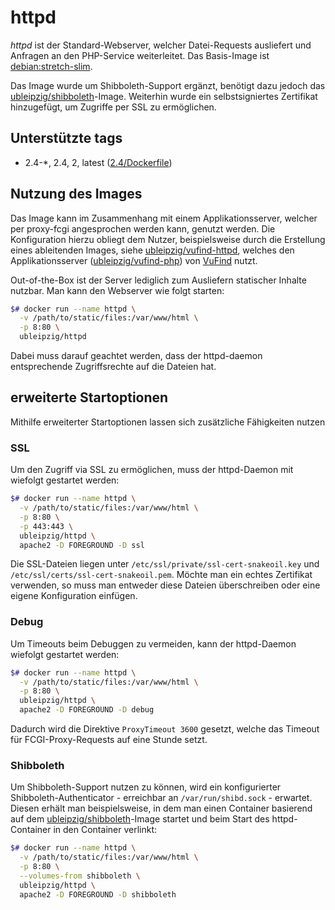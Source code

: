 # httpd

*httpd* ist der Standard-Webserver, welcher Datei-Requests ausliefert und Anfragen an den PHP-Service weiterleitet. Das Basis-Image ist [debian:stretch-slim].

Das Image wurde um Shibboleth-Support ergänzt, benötigt dazu jedoch das [ubleipzig/shibboleth]-Image. Weiterhin wurde ein selbstsigniertes Zertifikat hinzugefügt, um Zugriffe per SSL zu ermöglichen.

## Unterstützte tags

* 2.4-*, 2.4, 2, latest ([2.4/Dockerfile])

## Nutzung des Images

Das Image kann im Zusammenhang mit einem Applikationsserver, welcher per proxy-fcgi angesprochen werden kann, genutzt werden. Die Konfiguration hierzu obliegt dem Nutzer, beispielsweise durch die Erstellung eines ableitenden Images, siehe [ubleipzig/vufind-httpd], welches den Applikationsserver ([ubleipzig/vufind-php]) von [VuFind] nutzt.

Out-of-the-Box ist der Server lediglich zum Ausliefern statischer Inhalte nutzbar. Man kann den Webserver wie folgt starten:
```bash
$# docker run --name httpd \
  -v /path/to/static/files:/var/www/html \
  -p 8:80 \
  ubleipzig/httpd
```

Dabei muss darauf geachtet werden, dass der httpd-daemon entsprechende Zugriffsrechte auf die Dateien hat.

## erweiterte Startoptionen

Mithilfe erweiterter Startoptionen lassen sich zusätzliche Fähigkeiten nutzen

### SSL

Um den Zugriff via SSL zu ermöglichen, muss der httpd-Daemon mit wiefolgt gestartet werden:

```bash
$# docker run --name httpd \
  -v /path/to/static/files:/var/www/html \
  -p 8:80 \
  -p 443:443 \
  ubleipzig/httpd \
  apache2 -D FOREGROUND -D ssl
```

Die SSL-Dateien liegen unter `/etc/ssl/private/ssl-cert-snakeoil.key` und `/etc/ssl/certs/ssl-cert-snakeoil.pem`. Möchte man ein echtes Zertifikat verwenden, so muss man entweder diese Dateien überschreiben oder eine eigene Konfiguration einfügen.

### Debug

Um Timeouts beim Debuggen zu vermeiden, kann der httpd-Daemon wiefolgt gestartet werden:

```bash
$# docker run --name httpd \
  -v /path/to/static/files:/var/www/html \
  -p 8:80 \
  ubleipzig/httpd \
  apache2 -D FOREGROUND -D debug
```

Dadurch wird die Direktive `ProxyTimeout 3600` gesetzt, welche das Timeout für FCGI-Proxy-Requests auf eine Stunde setzt.

### Shibboleth

Um Shibboleth-Support nutzen zu können, wird ein konfigurierter Shibboleth-Authenticator - erreichbar an `/var/run/shibd.sock` - erwartet. Diesen erhält man beispielsweise, in dem man einen Container basierend auf dem [ubleipzig/shibboleth]-Image startet und beim Start des httpd-Container in den Container verlinkt:

```bash
$# docker run --name httpd \
  -v /path/to/static/files:/var/www/html \
  -p 8:80 \
  --volumes-from shibboleth \
  ubleipzig/httpd \
  apache2 -D FOREGROUND -D shibboleth
```

[VuFind]: https://github.com/vufind-org/vufind
[ubleipzig/shibboleth]: https://hub.docker.com/r/ubleipzig/vufind-shibboleth/
[ubleipzig/vufind-php]: https://hub.docker.com/r/ubleipzig/vufind-php/
[ubleipzig/vufind-httpd]: https://hub.docker.com/r/ubleipzig/vufind-httpd/
[debian:stretch-slim]: https://hub.docker.com/_/debian/
[2.4/Dockerfile]: https://git.sc.uni-leipzig.de/ubl/bdd_dev/docker/httpd/blob/master/2.4/Dockerfile
